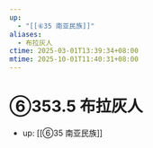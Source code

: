 ```yaml
---
up:
  - "[[⑥35 南亚民族]]"
aliases:
  - 布拉灰人
ctime: 2025-03-01T13:39:34+08:00
mtime: 2025-10-01T11:40:31+08:00
---
```


# ⑥353.5 布拉灰人

- up: [[⑥35 南亚民族]]
